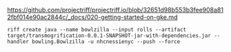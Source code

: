 https://github.com/projectriff/projectriff.io/blob/32651d98b553b3fee908a812fbf014e90ac2844c/_docs/020-getting-started-on-gke.md

`riff create java --name bowlzilla --input rolls --artifact target/transmogrification-0.0.1-SNAPSHOT-jar-with-dependencies.jar --handler bowling.Bowlzilla -u nhcnessienyc --push --force`
